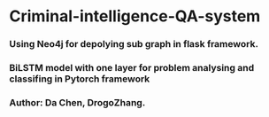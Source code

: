 # Criminal-intelligence-QA-system
### Using Neo4j for depolying sub graph in flask framework.
### BiLSTM model with one layer for problem analysing and classifing in Pytorch framework
### Author: Da Chen, DrogoZhang.

